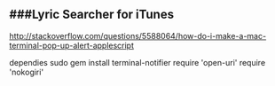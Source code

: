 ###Lyric Searcher for iTunes
---

http://stackoverflow.com/questions/5588064/how-do-i-make-a-mac-terminal-pop-up-alert-applescript



dependies
sudo gem install terminal-notifier
require 'open-uri'
require 'nokogiri'